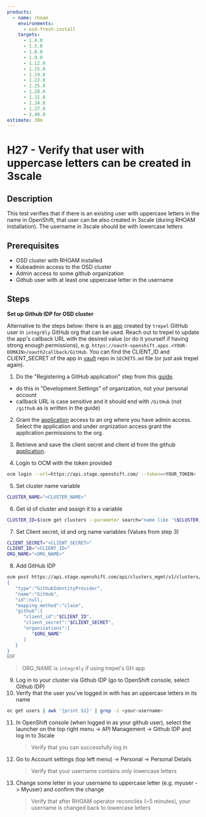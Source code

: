 ```yaml
---
products:
  - name: rhoam
    environments:
      - osd-fresh-install
    targets:
      - 1.4.0
      - 1.5.0
      - 1.8.0
      - 1.9.0
      - 1.12.0
      - 1.15.0
      - 1.19.0
      - 1.22.0
      - 1.25.0
      - 1.28.0
      - 1.31.0
      - 1.34.0
      - 1.37.0
      - 1.40.0
estimate: 30m
---
```


# H27 - Verify that user with uppercase letters can be created in 3scale

## Description

This test verifies that if there is an existing user with uppercase letters in the name in OpenShift, that user can be also created in 3scale (during RHOAM installation). The username in 3scale should be with lowercase letters

## Prerequisites

- OSD cluster with RHOAM installed
- Kubeadmin access to the OSD cluster
- Admin access to some github organization
- Github user with at least one uppercase letter in the username

## Steps

**Set up Github IDP for OSD cluster**

Alternative to the steps below: there is an [app](https://github.com/organizations/integr8ly/settings/applications/1773465) created by `trepel` GitHub user in `integr8ly` GitHub org that can be used. Reach out to trepel to update the app's callback URL with the desired value (or do it yourself if having strong enough permissions), e.g. `https://oauth-openshift.apps.<YOUR-DOMAIN>/oauth2callback/GitHub`. You can find the CLIENT_ID and CLIENT_SECRET of the app in [vault](https://gitlab.cee.redhat.com/integreatly-qe/vault) repo in `SECRETS.md` file (or just ask trepel again).

1. Do the "Registering a GitHub application" step from this [guide](https://docs.openshift.com/container-platform/4.12/authentication/identity_providers/configuring-github-identity-provider.html#identity-provider-registering-github_configuring-github-identity-provider).

- do this in "Development Settings" of organization, not your personal account
- callback URL is case sensitive and it should end with `/GitHub` (not `/github` as is written in the guide)

2. Grant the [application](https://github.com/settings/connections/applications) access to an org where you have admin access. Select the application and under orgnization access grant the application permissions to the org.

3. Retrieve and save the client secret and client id from the github [application](https://github.com/settings/developers).

4. Login to OCM with the token provided

```bash
ocm login --url=https://api.stage.openshift.com/ --token=<YOUR_TOKEN>
```

5. Set cluster name variable

```bash
CLUSTER_NAME="<CLUSTER_NAME>"
```

6. Get id of cluster and assign it to a variable

```bash
CLUSTER_ID=$(ocm get clusters --parameter search="name like '%$CLUSTER_NAME%'" | jq -r '.items[].id')
```

7. Set Client secret, id and org name variables (Values from step 3)

```bash
CLIENT_SECRET="<CLIENT_SECRET>"
CLIENT_ID="<CLIENT_ID>"
ORG_NAME="<ORG_NAME>"
```

8. Add GitHub IDP

```bash
ocm post https://api.stage.openshift.com/api/clusters_mgmt/v1/clusters/$CLUSTER_ID/identity_providers --body=<<EOF
{
   "type":"GithubIdentityProvider",
   "name":"GitHub",
   "id":null,
   "mapping_method":"claim",
   "github":{
      "client_id":"$CLIENT_ID",
      "client_secret":"$CLIENT_SECRET",
      "organizations":[
         "$ORG_NAME"
      ]
   }
}
EOF
```

> ORG_NAME is `integr8ly` if using trepel's GH app

9. Log in to your cluster via Github IDP (go to OpenShift console, select Github IDP)
10. Verify that the user you've logged in with has an uppercase letters in its name

```bash
oc get users | awk '{print $1}' | grep -i <your-username>
```

11. In OpenShift console (when logged in as your github user), select the launcher on the top right menu -> API Management -> Github IDP and log in to 3scale
    > Verify that you can successfully log in
12. Go to Account settings (top left menu) -> Personal -> Personal Details
    > Verify that your username contains only lowercase letters
13. Change some letter in your username to uppercase letter (e.g. myuser -> Myuser) and confirm the change
    > Verify that after RHOAM operator reconciles (~5 minutes), your username is changed back to lowercase letters
